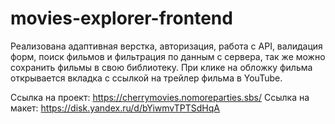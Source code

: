 # movies-explorer-frontend

Реализована адаптивная верстка, авторизация, работа с API, валидация форм, поиск фильмов и фильтрация по данным с сервера, так же можно сохранить фильмы в свою библиотеку. При клике на обложку фильма открывается вкладка с ссылкой на трейлер фильма в YouTube.

Ссылка на проект: https://cherrymovies.nomoreparties.sbs/
Ссылка на макет: https://disk.yandex.ru/d/bYiwmvTPTSdHqA
